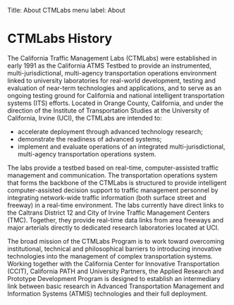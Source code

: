 Title: About CTMLabs
menu label: About

# CTMLabs History

The California Traffic Management Labs (CTMLabs) were established in
early 1991 as the California ATMS Testbed to provide an instrumented,
multi-jurisdictional, multi-agency transportation operations
environment linked to university laboratories for real-world
development, testing and evaluation of near-term technologies and
applications, and to serve as an ongoing testing ground for California
and national intelligent transportation systems (ITS) efforts.
Located in Orange County, California, and under the direction of the
Institute of Transportation Studies at the University of California,
Irvine (UCI), the CTMLabs are intended to:

* accelerate deployment through advanced technology research;
* demonstrate the readiness of advanced systems;
* implement and evaluate operations of an integrated multi-jurisdictional, multi-agency transportation operations system.

The labs provide a testbed based on real-time, computer-assisted
traffic management and communication.  The transportation operations
system that forms the backbone of the CTMLabs is structured to provide
intelligent computer-assisted decision support to traffic management
personnel by integrating network-wide traffic information (both
surface street and freeway) in a real-time environment.  The labs
currently have direct links to the Caltrans District 12 and City of
Irvine Traffic Management Centers (TMC). Together, they provide
real-time data links from area freeways and major arterials directly
to dedicated research laboratories located at UCI.

The broad mission of the CTMLabs Program is to work toward overcoming
institutional, technical and philosophical barriers to introducing
innovative technologies into the management of complex transportation
systems.  Working together with the California Center for Innovative
Transportation (CCIT), California PATH and University Partners, the
Applied Research and Prototype Development Program is designed to
establish an intermediary link between basic research in Advanced
Transportation Management and Information Systems (ATMIS) technologies
and their full deployment.
